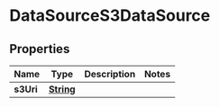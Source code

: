 

# DataSourceS3DataSource


## Properties

| Name | Type | Description | Notes |
|------------ | ------------- | ------------- | -------------|
|**s3Uri** | [**String**](String.md) |  |  |



